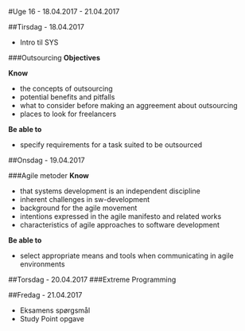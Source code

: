 #Uge 16 - 18.04.2017 - 21.04.2017

##Tirsdag - 18.04.2017
* Intro til SYS

###Outsourcing
**Objectives**

**Know**
- the concepts of outsourcing
- potential benefits and pitfalls
- what to consider before making an aggreement about outsourcing
- places to look for freelancers

**Be able to**
- specify requirements for a task suited to be outsourced


##Onsdag - 19.04.2017

###Agile metoder
**Know**
- that systems development is an independent discipline
- inherent challenges in sw-development
- background for the agile movement
- intentions expressed in the agile manifesto and related works
- characteristics of agile approaches to software development

**Be able to**
- select appropriate means and tools when communicating in agile environments

##Torsdag - 20.04.2017
###Extreme Programming

##Fredag - 21.04.2017
* Eksamens spørgsmål
* Study Point opgave

